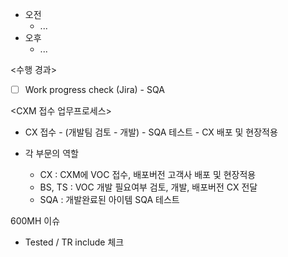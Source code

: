 - 오전
	- ...
- 오후
	- ...

<수행 경과>
- [ ] Work progress check (Jira) - SQA

<CXM 접수 업무프로세스>
- CX 접수 - (개발팀 검토 - 개발) - SQA 테스트 - CX 배포 및 현장적용

- 각 부문의 역할
	- CX : CXM에 VOC 접수, 배포버전 고객사 배포 및 현장적용
	- BS, TS : VOC 개발 필요여부 검토, 개발, 배포버전 CX 전달
	- SQA : 개발완료된 아이템 SQA 테스트


600MH 이슈
 - Tested / TR include 체크